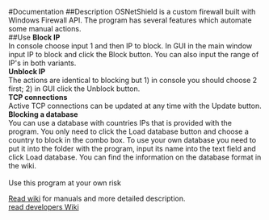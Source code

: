 #Documentation
##Description
OSNetShield is a custom firewall built with Windows Firewall API. The program has several features which automate some manual actions.</br>
##Use
<b>Block IP</b></br>
In console choose input 1 and then IP to block. In GUI in the main window input IP to block and click the Block button. You can also input the range of IP's in both variants.</br>
<b>Unblock IP</b></br>
The actions are identical to blocking but 1) in console you should choose 2 first; 2) in GUI click the Unblock button.</br>
<b>TCP connections</b></br>
Active TCP connections can be updated at any time with the Update button.</br>
<b>Blocking a database</b></br>
You can use a database with countries IPs that is provided with the program. You only need to click the Load database button and choose a country to block in the combo box. To use your own database you need to put it into the folder with the program, input its name into the text field and click Load database. You can find the information on the database format in the wiki.</br></br>
Use this program at your own risk</br>

[Read wiki](https://github.com/Vukiz/OSNetShield/wiki) for manuals and more detailed description.<br>
[read developers Wiki](https://goo.gl/WI8gBp)<br>
